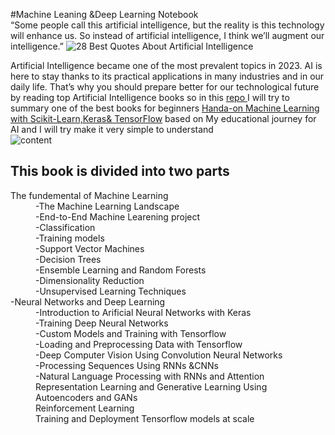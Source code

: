#Machine Leaning &Deep Learning Notebook<br> 
“Some people call this artificial intelligence, but the reality is this technology will enhance us. So instead of artificial intelligence, I think we’ll augment our intelligence.”
![28 Best Quotes About Artificial Intelligence](https://user-images.githubusercontent.com/62572088/235643315-f3027c93-61af-4dd8-b669-15379d924c8c.jpeg)


Artificial Intelligence became one of the most prevalent topics in 2023. AI is here to stay thanks to its practical applications in many industries and in our daily life. That’s why you should prepare better for our technological future by reading top Artificial Intelligence books so in this <u>repo </u>I will try to summary one of the best books for  beginners <a href="https://www.oreilly.com/library/view/hands-on-machine-learning/9781492032632/">Handa-on Machine Learning with Scikit-Learn,Keras& TensorFlow</a>  based on  My educational journey for AI and I will try make it very simple to understand <br>
![content](https://user-images.githubusercontent.com/62572088/235645190-7684682b-a563-442f-a5ac-0da5afa798c7.jpeg)

<h2>This book is divided into two parts</h2>
<dl>
  <dt>The fundemental of Machine Learning</dt>
  <dd>-The Machine Learning Landscape </dd>
  <dd>-End-to-End Machine Learening project </dd>
  <dd>-Classification</dd>
  <dd>-Training models </dd>
  <dd>-Support Vector Machines</dd>
  <dd>-Decision Trees</dd>
  <dd>-Ensemble Learning and Random Forests</dd>
  <dd>-Dimensionality Reduction</dd>
  <dd>-Unsupervised Learning Techniques</dd>
  <dt>-Neural Networks and Deep Learning</dt>
  <dd>-Introduction to Arificial Neural Networks with Keras</dd>
  <dd>-Training Deep Neural Networks</dd>
  <dd>-Custom Models and Training with Tensorflow</dd>
  <dd>-Loading and Preprocessing Data with Tensorflow </dd>
  <dd>-Deep Computer Vision Using Convolution Neural Networks </dd>
  <dd>-Processing Sequences Using RNNs &CNNs</dd>
  <dd>-Natural Language Processing with RNNs and Attention </dd>
  <dd>Representation Learning and Generative Learning Using Autoencoders and GANs</dd>
  <dd>Reinforcement Learning</dd>
  <dd>Training and Deployment Tensorflow models at scale  </dd>
</dl>
